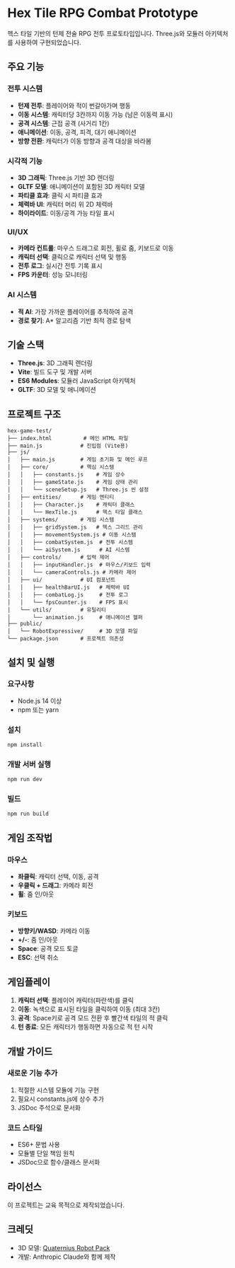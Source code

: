 # Hex Tile RPG Combat Prototype

헥스 타일 기반의 턴제 전술 RPG 전투 프로토타입입니다. Three.js와 모듈러 아키텍처를 사용하여 구현되었습니다.

## 주요 기능

### 전투 시스템
- **턴제 전투**: 플레이어와 적이 번갈아가며 행동
- **이동 시스템**: 캐릭터당 3칸까지 이동 가능 (남은 이동력 표시)
- **공격 시스템**: 근접 공격 (사거리 1칸)
- **애니메이션**: 이동, 공격, 피격, 대기 애니메이션
- **방향 전환**: 캐릭터가 이동 방향과 공격 대상을 바라봄

### 시각적 기능
- **3D 그래픽**: Three.js 기반 3D 렌더링
- **GLTF 모델**: 애니메이션이 포함된 3D 캐릭터 모델
- **파티클 효과**: 클릭 시 파티클 효과
- **체력바 UI**: 캐릭터 머리 위 2D 체력바
- **하이라이트**: 이동/공격 가능 타일 표시

### UI/UX
- **카메라 컨트롤**: 마우스 드래그로 회전, 휠로 줌, 키보드로 이동
- **캐릭터 선택**: 클릭으로 캐릭터 선택 및 행동
- **전투 로그**: 실시간 전투 기록 표시
- **FPS 카운터**: 성능 모니터링

### AI 시스템
- **적 AI**: 가장 가까운 플레이어를 추적하여 공격
- **경로 찾기**: A* 알고리즘 기반 최적 경로 탐색

## 기술 스택

- **Three.js**: 3D 그래픽 렌더링
- **Vite**: 빌드 도구 및 개발 서버
- **ES6 Modules**: 모듈러 JavaScript 아키텍처
- **GLTF**: 3D 모델 및 애니메이션

## 프로젝트 구조

```
hex-game-test/
├── index.html          # 메인 HTML 파일
├── main.js            # 진입점 (Vite용)
├── js/
│   ├── main.js        # 게임 초기화 및 메인 루프
│   ├── core/          # 핵심 시스템
│   │   ├── constants.js    # 게임 상수
│   │   ├── gameState.js    # 게임 상태 관리
│   │   └── sceneSetup.js   # Three.js 씬 설정
│   ├── entities/      # 게임 엔티티
│   │   ├── Character.js    # 캐릭터 클래스
│   │   └── HexTile.js      # 헥스 타일 클래스
│   ├── systems/       # 게임 시스템
│   │   ├── gridSystem.js   # 헥스 그리드 관리
│   │   ├── movementSystem.js # 이동 시스템
│   │   ├── combatSystem.js  # 전투 시스템
│   │   └── aiSystem.js      # AI 시스템
│   ├── controls/      # 입력 제어
│   │   ├── inputHandler.js  # 마우스/키보드 입력
│   │   └── cameraControls.js # 카메라 제어
│   ├── ui/            # UI 컴포넌트
│   │   ├── healthBarUI.js   # 체력바 UI
│   │   ├── combatLog.js     # 전투 로그
│   │   └── fpsCounter.js    # FPS 표시
│   └── utils/         # 유틸리티
│       └── animation.js     # 애니메이션 헬퍼
├── public/
│   └── RobotExpressive/     # 3D 모델 파일
└── package.json       # 프로젝트 의존성
```

## 설치 및 실행

### 요구사항
- Node.js 14 이상
- npm 또는 yarn

### 설치
```bash
npm install
```

### 개발 서버 실행
```bash
npm run dev
```

### 빌드
```bash
npm run build
```

## 게임 조작법

### 마우스
- **좌클릭**: 캐릭터 선택, 이동, 공격
- **우클릭 + 드래그**: 카메라 회전
- **휠**: 줌 인/아웃

### 키보드
- **방향키/WASD**: 카메라 이동
- **+/-**: 줌 인/아웃
- **Space**: 공격 모드 토글
- **ESC**: 선택 취소

## 게임플레이

1. **캐릭터 선택**: 플레이어 캐릭터(파란색)를 클릭
2. **이동**: 녹색으로 표시된 타일을 클릭하여 이동 (최대 3칸)
3. **공격**: Space키로 공격 모드 전환 후 빨간색 타일의 적 클릭
4. **턴 종료**: 모든 캐릭터가 행동하면 자동으로 적 턴 시작

## 개발 가이드

### 새로운 기능 추가
1. 적절한 시스템 모듈에 기능 구현
2. 필요시 constants.js에 상수 추가
3. JSDoc 주석으로 문서화

### 코드 스타일
- ES6+ 문법 사용
- 모듈별 단일 책임 원칙
- JSDoc으로 함수/클래스 문서화

## 라이선스

이 프로젝트는 교육 목적으로 제작되었습니다.

## 크레딧

- 3D 모델: [Quaternius Robot Pack](https://quaternius.com/)
- 개발: Anthropic Claude와 함께 제작